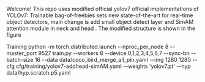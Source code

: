 Welcome!
This repo uses modified official yolov7 official implementations of YOLOv7: Trainable bag-of-freebies sets new state-of-the-art for real-time object detectors, main change is add small object detect layer
and SimAM attention  module in neck and head . The modified structure is shown in the figure

Training
python -m torch.distributed.launch --nproc_per_node 8 --master_port 9527 train.py --workers 8 --device 0,1,2,3,4,5,6,7 --sync-bn --batch-size 16 --data data/coco_bird_merge_all_pin.yaml --img 1280 1280 --cfg cfg/training/yolov7-addhead-simAM.yaml --weights 'yolov7.pt' --hyp data/hyp.scratch.p5.yaml
